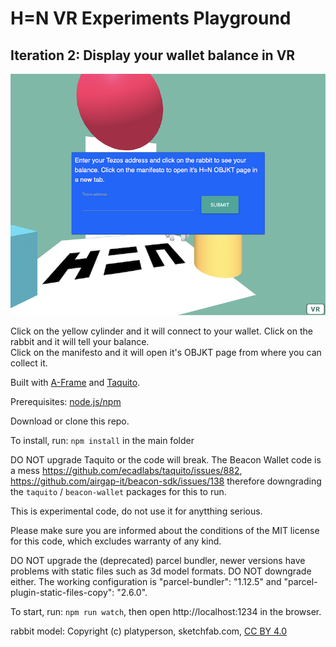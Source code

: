 # H=N VR Experiments Playground 

## Iteration 2: Display your wallet balance in VR

![](docs/screen.png)

Click on the yellow cylinder and it will connect to your wallet.
Click on the rabbit and it will tell your balance.    
Click on the manifesto and it will open it's OBJKT page from where you can collect it.    

Built with [A-Frame](https://aframe.io/) and [Taquito](https://tezostaquito.io).

Prerequisites: [node.js/npm](https://nodejs.org/)

Download or clone this repo. 

To install, run: `npm install` in the main folder

DO NOT upgrade Taquito or the code will break. The Beacon Wallet code is a mess 
https://github.com/ecadlabs/taquito/issues/882, https://github.com/airgap-it/beacon-sdk/issues/138 therefore downgrading the `taquito` / `beacon-wallet` packages for this to run. 

This is experimental code, do not use it for anytthing serious. 

Please make sure you are informed about the conditions of the MIT license for this code, which excludes warranty of any kind. 

DO NOT upgrade the (deprecated) parcel bundler, newer versions have problems with static files such as 3d model formats. DO NOT downgrade either. The working configuration is "parcel-bundler": "1.12.5" and "parcel-plugin-static-files-copy": "2.6.0".

To start, run: `npm run watch`, then open http://localhost:1234 in the browser.

rabbit model: Copyright (c) platyperson, sketchfab.com, [CC BY 4.0](http://creativecommons.org/licenses/by/4.0/)

